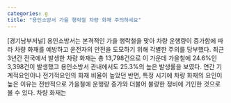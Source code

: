 ```yaml
---
categories: g
title: "용인소방서 가을 행락철 차량 화재 주의하세요"
---
```

[경기남부저널] 용인소방서는 본격적인 가을 행락철을 맞아 차량 운행량이 증가함에 따라 차량 화재를 예방하고 운전자의 안전을 도모하기 위해 각별한 주의를 당부했다. 최근 3년간 전국에서 발생한 차량 화재는 총 13,798건으로 이 가운데 가을철에 24.6%인 3,398건이 발생했고 용인소방서 관내에서도 25.3%의 높은 발생률을 보였다. 연간 기계적요인이나 전기적요인의 화재 비율이 높았던 반면, 특정 시기에 차량 화재의 요인이 높은 이유는 전반적으로 가을철에 운행량 증가와 더불어 불량한 정비에 기인한 것으로 볼 수 있다. 차량 화재는